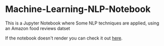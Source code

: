# Machine-Learning-NLP-Notebook
This is a Jupyter Notebook where Some NLP techniques are applied, using an Amazon food reviews datset

If the notebook doesn't render you can check it out [here](https://nbviewer.jupyter.org/github/LucianoPereira/Machine-Learning-NLP-Notebook/blob/master/Amazon%20fine%20foods%20review%20notebook.ipynb).
